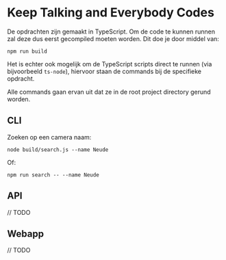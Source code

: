 # Keep Talking and Everybody Codes

De opdrachten zijn gemaakt in TypeScript. Om de code te kunnen runnen zal deze dus eerst gecompiled moeten worden. Dit doe je door middel van:

```
npm run build
```

Het is echter ook mogelijk om de TypeScript scripts direct te runnen (via bijvoorbeeld `ts-node`), hiervoor staan de commands bij de specifieke opdracht.

Alle commands gaan ervan uit dat ze in de root project directory gerund worden.

## CLI

Zoeken op een camera naam:

```
node build/search.js --name Neude
```

Of:

```
npm run search -- --name Neude
```

## API

// TODO

## Webapp

// TODO
